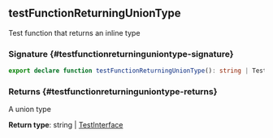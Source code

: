 ## testFunctionReturningUnionType

Test function that returns an inline type

### Signature {#testfunctionreturninguniontype-signature}

```typescript
export declare function testFunctionReturningUnionType(): string | TestInterface;
```

### Returns {#testfunctionreturninguniontype-returns}

A union type

**Return type**: string | [TestInterface](docs/test-suite-a/testinterface-interface)
